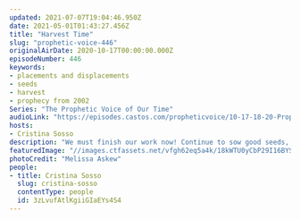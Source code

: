 ```yaml
---
updated: 2021-07-07T19:04:46.950Z
date: 2021-05-01T01:43:27.456Z
title: "Harvest Time"
slug: "prophetic-voice-446"
originalAirDate: 2020-10-17T00:00:00.000Z
episodeNumber: 446
keywords:
- placements and displacements
- seeds
- harvest
- prophecy from 2002
Series: "The Prophetic Voice of Our Time"
audioLink: "https://episodes.castos.com/propheticvoice/10-17-18-20-Prophetic-Voice-of-our-Time-[mixdown]-01.mp3"
hosts:
- Cristina Sosso
description: "We must finish our work now! Continue to sow good seeds, pray, and seek God out. Many amazing things are happening; you want to be a part of it! The Harvest is here and now!"
featuredImage: "//images.ctfassets.net/vfgh62eq5a4k/18kWTU0yCbP29I16BYSmM3/b9c7c09858cd3cf058238300aca7e75c/melissa-askew-y4xZxzN754M-unsplash__1_.jpg"
photoCredit: "Melissa Askew"
people:
- title: Cristina Sosso
  slug: cristina-sosso
  contentType: people
  id: 3zLvufAtlKgiiGIaEYs4S4
---
```

